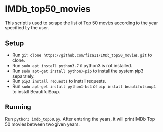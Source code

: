 # IMDb_top50_movies
This script is used to scrape the list of Top 50 movies according to the year specified by the user.
## Setup
- Run `git clone https://github.com/fiza11/IMDb_top50_movies.git` to clone.
- Run `sudo apt install python3.7` if python3 is not installed.
- Run `sudo apt-get install python3-pip` to install the system pip3 separately.
- Run `pip3 install requests` to install requests.
- Run `sudo apt-get install python3-bs4` or `pip install beautifulsoup4` to install
  BeautifulSoup.
## Running
  Run `python3 imdb_top50.py`. After entering the years, it will print IMDb Top 50 movies
  between two given years.
